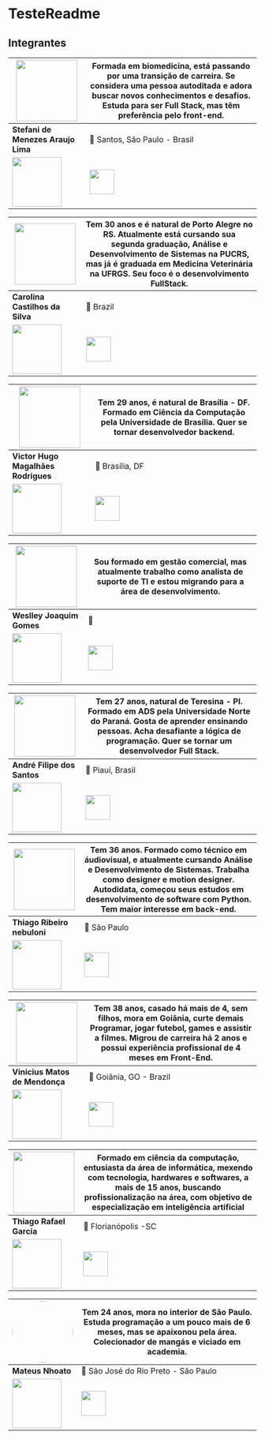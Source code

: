 # TesteReadme

## Integrantes

<img src="https://avatars.githubusercontent.com/u/113543375?v=4" width="124" height="124">| Formada em biomedicina, está passando por uma transição de carreira. Se considera uma pessoa autoditada e adora buscar novos conhecimentos e desafios. Estuda para ser Full Stack, mas têm preferência pelo front-end. 
--|--
**Stefani de Menezes Araujo Lima**  | 📍 Santos, São Paulo - Brasil
<a href="https://github.com/stefanimalima"><img src="https://logosmarcas.net/wp-content/uploads/2020/12/GitHub-Logo.png" width="100px"></a>| <a href="https://www.linkedin.com/in/1stefanilima/"><img src="https://cdn-icons-png.flaticon.com/512/174/174857.png" width="50px"> </a>

<img src="https://avatars.githubusercontent.com/u/117789578?v=4" width="124" height="124">| Tem 30 anos e é natural de Porto Alegre no RS. Atualmente está cursando sua segunda graduação, Análise e Desenvolvimento de Sistemas na PUCRS, mas já é graduada em Medicina Veterinária na UFRGS. Seu foco é o desenvolvimento FullStack. 
--|--
**Carolina Castilhos da Silva**  | 📍 Brazil
<a href="https://github.com/carolinacastilhos"><img src="https://logosmarcas.net/wp-content/uploads/2020/12/GitHub-Logo.png" width="100px"></a>| <a href="https://www.linkedin.com/in/carolina-castilhos-da-silva/"><img src="https://cdn-icons-png.flaticon.com/512/174/174857.png" width="50px"> </a>

<img src="https://avatars.githubusercontent.com/u/22302873?v=4" width="124" height="124">| Tem 29 anos, é natural de Brasília - DF. Formado em Ciência da Computação pela Universidade de Brasília. Quer se tornar desenvolvedor backend. 
--|--
**Victor Hugo Magalhães Rodrigues**  | 📍 Brasília, DF
<a href="https://github.com/victorhugomr"><img src="https://logosmarcas.net/wp-content/uploads/2020/12/GitHub-Logo.png" width="100px"></a>| <a href="https://www.linkedin.com/in/victorhugomr/"><img src="https://cdn-icons-png.flaticon.com/512/174/174857.png" width="50px"> </a>

<img src="https://avatars.githubusercontent.com/u/107959293?v=4" width="124" height="124">| Sou formado em gestão comercial, mas atualmente trabalho como analista de suporte de TI e estou migrando para a área de desenvolvimento. 
--|--
**Weslley Joaquim Gomes**  | 📍 
<a href="https://github.com/weslleyjoaquim"><img src="https://logosmarcas.net/wp-content/uploads/2020/12/GitHub-Logo.png" width="100px"></a>| <a href="https://www.linkedin.com/in/weslley-joaquim-gomes/"><img src="https://cdn-icons-png.flaticon.com/512/174/174857.png" width="50px"> </a>

<img src="https://avatars.githubusercontent.com/u/42652243?v=4" width="124" height="124">| Tem 27 anos, natural de Teresina - PI. Formado em ADS pela Universidade Norte do Paraná. Gosta de aprender ensinando pessoas. Acha desafiante a lógica de programação. Quer se tornar um desenvolvedor Full Stack. 
--|--
**André Filipe dos Santos**  | 📍 Piauí, Brasil
<a href="https://github.com/devandresantos"><img src="https://logosmarcas.net/wp-content/uploads/2020/12/GitHub-Logo.png" width="100px"></a>| <a href="https://www.linkedin.com/in/andr%C3%A9-santos-aa9737251/"><img src="https://cdn-icons-png.flaticon.com/512/174/174857.png" width="50px"> </a>

<img src="https://avatars.githubusercontent.com/u/100470956?v=4" width="124" height="124">| Tem 36 anos. Formado como técnico em áudiovisual, e atualmente cursando Análise e Desenvolvimento de Sistemas. Trabalha como designer e motion designer. Autodidata, começou seus estudos em desenvolvimento de software com Python. Tem maior interesse em back-end. 
--|--
**Thiago Ribeiro nebuloni**  | 📍 São Paulo
<a href="https://github.com/thiagonebuloni"><img src="https://logosmarcas.net/wp-content/uploads/2020/12/GitHub-Logo.png" width="100px"></a>| <a href="https://www.linkedin.com/in/thiago-nebuloni-51446593/"><img src="https://cdn-icons-png.flaticon.com/512/174/174857.png" width="50px"> </a>

<img src="https://avatars.githubusercontent.com/u/81592753?v=4" width="124" height="124">| Tem 38 anos, casado há mais de 4, sem filhos, mora em Goiânia, curte demais Programar, jogar futebol, games e assistir a filmes. Migrou de carreira há 2 anos e possui experiência profissional de 4 meses em Front-End. 
--|--
**Vinicius Matos de Mendonça**  | 📍 Goiânia, GO - Brazil
<a href="https://github.com/Vinnizius1"><img src="https://logosmarcas.net/wp-content/uploads/2020/12/GitHub-Logo.png" width="100px"></a>| <a href="https://www.linkedin.com/in/vinmm/"><img src="https://cdn-icons-png.flaticon.com/512/174/174857.png" width="50px"> </a>

<img src="https://avatars.githubusercontent.com/u/77303886?v=4" width="124" height="124">| Formado em ciência da computação, entusiasta da área de informática, mexendo com tecnologia, hardwares e softwares, a mais de 15 anos, buscando profissionalização na área, com objetivo de especialização em inteligência artificial 
--|--
**Thiago Rafael Garcia**  | 📍 Florianópolis -SC
<a href="https://github.com/ThGarcia"><img src="https://logosmarcas.net/wp-content/uploads/2020/12/GitHub-Logo.png" width="100px"></a>| <a href="https://www.linkedin.com/in/garciathiagorafael/"><img src="https://cdn-icons-png.flaticon.com/512/174/174857.png" width="50px"> </a>



<img src="https://avatars.githubusercontent.com/u/40778373?v=4" style="border-radius: 50% !important" width="124" height="124">|  Tem 24 anos, mora no interior de São Paulo. Estuda programação a um pouco mais de 6 meses, mas se apaixonou pela área. Colecionador de mangás e viciado em academia.
--|--
**Mateus Nhoato**  | 📍 São José do Rio Preto - São Paulo
<a href="https://github.com/MateusNhoato"><img src="https://logosmarcas.net/wp-content/uploads/2020/12/GitHub-Logo.png" width="100px"></a>| <a href="https://www.linkedin.com/in/mateus-nhoato/"><img src="https://cdn-icons-png.flaticon.com/512/174/174857.png" width="50px"> </a>
